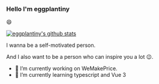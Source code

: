 ### Hello I'm eggplantiny
 😄

[![eggplantiny's github stats](https://github-readme-stats.vercel.app/api?username=eggplantiny&count_private=true&show_icons=true&theme=cobalt)](https://github.com/anuraghazra/github-readme-stats)

I wanna be a self-motivated person.

And I also want to be a person who can inspire you a lot 😉.

- 🔭 I’m currently working on WeMakePrice.
- 🌱 I’m currently learning typescript and Vue 3

<!--
**eggplantiny/eggplantiny** is a ✨ _special_ ✨ repository because its `README.md` (this file) appears on your GitHub profile.

Here are some ideas to get you started:

- 🔭 I’m currently working on ...
- 🌱 I’m currently learning ...
- 👯 I’m looking to collaborate on ...
- 🤔 I’m looking for help with ...
- 💬 Ask me about ...
- 📫 How to reach me: ...
- 😄 Pronouns: ...
- ⚡ Fun fact: ...
-->

